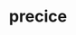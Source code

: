 ---
title: "precice"
layout: cache
categories: [package, develop]
meta: {"versions": ["2.5.0"], "compilers": ["gcc@=11.1.0", "oneapi@=2023.0.0", "oneapi@=2023.1.0"], "oss": ["ubuntu20.04"], "platforms": ["linux"], "targets": ["x86_64", "x86_64_v3"], "stacks": ["e4s", "e4s-oneapi"], "num_specs": 27, "num_specs_by_stack": {"e4s-oneapi": 14, "e4s": 13}}
spec_details: [{"hash": "hfogwe6qvf2l7qtdu6etfacjk5wdsbws", "compiler": "oneapi@=2023.0.0", "versions": ["2.5.0"], "os": "ubuntu20.04", "platform": "linux", "target": "x86_64", "variants": ["build_system=cmake", "build_type=RelWithDebInfo", "generator=make", "~ipo", "+mpi", "+petsc", "~python", "+shared"], "stacks": ["e4s-oneapi"], "size": "-", "tarball": "https://binaries.spack.io/develop/build_cache/linux-ubuntu20.04-x86_64/oneapi-2023.0.0/precice-2.5.0/linux-ubuntu20.04-x86_64-oneapi-2023.0.0-precice-2.5.0-hfogwe6qvf2l7qtdu6etfacjk5wdsbws.spack"}, {"hash": "n4ri6pya6pg36arlpt574vgksezhlbqa", "compiler": "oneapi@=2023.0.0", "versions": ["2.5.0"], "os": "ubuntu20.04", "platform": "linux", "target": "x86_64", "variants": ["build_system=cmake", "build_type=Release", "generator=make", "~ipo", "+mpi", "+petsc", "~python", "+shared"], "stacks": ["e4s-oneapi"], "size": "-", "tarball": "https://binaries.spack.io/develop/build_cache/linux-ubuntu20.04-x86_64/oneapi-2023.0.0/precice-2.5.0/linux-ubuntu20.04-x86_64-oneapi-2023.0.0-precice-2.5.0-n4ri6pya6pg36arlpt574vgksezhlbqa.spack"}, {"hash": "zdpgjg47tyzoabdxfmzwns5p337pqru7", "compiler": "oneapi@=2023.0.0", "versions": ["2.5.0"], "os": "ubuntu20.04", "platform": "linux", "target": "x86_64", "variants": ["build_system=cmake", "build_type=RelWithDebInfo", "generator=make", "~ipo", "+mpi", "+petsc", "~python", "+shared"], "stacks": ["e4s-oneapi"], "size": "-", "tarball": "https://binaries.spack.io/develop/build_cache/linux-ubuntu20.04-x86_64/oneapi-2023.0.0/precice-2.5.0/linux-ubuntu20.04-x86_64-oneapi-2023.0.0-precice-2.5.0-zdpgjg47tyzoabdxfmzwns5p337pqru7.spack"}, {"hash": "447hir2pk24mfcybiq5bab42vlkoaj2q", "compiler": "oneapi@=2023.0.0", "versions": ["2.5.0"], "os": "ubuntu20.04", "platform": "linux", "target": "x86_64", "variants": ["build_system=cmake", "build_type=Release", "generator=make", "~ipo", "+mpi", "+petsc", "~python", "+shared"], "stacks": ["e4s-oneapi"], "size": "-", "tarball": "https://binaries.spack.io/develop/build_cache/linux-ubuntu20.04-x86_64/oneapi-2023.0.0/precice-2.5.0/linux-ubuntu20.04-x86_64-oneapi-2023.0.0-precice-2.5.0-447hir2pk24mfcybiq5bab42vlkoaj2q.spack"}, {"hash": "juk3swiizsn5xanf7nyliyy6zwvn5flp", "compiler": "oneapi@=2023.0.0", "versions": ["2.5.0"], "os": "ubuntu20.04", "platform": "linux", "target": "x86_64", "variants": ["build_system=cmake", "build_type=Release", "generator=make", "~ipo", "+mpi", "+petsc", "~python", "+shared"], "stacks": ["e4s-oneapi"], "size": "-", "tarball": "https://binaries.spack.io/develop/build_cache/linux-ubuntu20.04-x86_64/oneapi-2023.0.0/precice-2.5.0/linux-ubuntu20.04-x86_64-oneapi-2023.0.0-precice-2.5.0-juk3swiizsn5xanf7nyliyy6zwvn5flp.spack"}, {"hash": "g7h5nv2nclybsfj62bbwrx43laae27me", "compiler": "oneapi@=2023.0.0", "versions": ["2.5.0"], "os": "ubuntu20.04", "platform": "linux", "target": "x86_64", "variants": ["build_system=cmake", "build_type=RelWithDebInfo", "generator=make", "~ipo", "+mpi", "+petsc", "~python", "+shared"], "stacks": ["e4s-oneapi"], "size": "-", "tarball": "https://binaries.spack.io/develop/build_cache/linux-ubuntu20.04-x86_64/oneapi-2023.0.0/precice-2.5.0/linux-ubuntu20.04-x86_64-oneapi-2023.0.0-precice-2.5.0-g7h5nv2nclybsfj62bbwrx43laae27me.spack"}, {"hash": "kmbfk4i3f6t3ksx73uihn376lhfyxjjk", "compiler": "oneapi@=2023.0.0", "versions": ["2.5.0"], "os": "ubuntu20.04", "platform": "linux", "target": "x86_64", "variants": ["build_system=cmake", "build_type=RelWithDebInfo", "generator=make", "~ipo", "+mpi", "+petsc", "~python", "+shared"], "stacks": ["e4s-oneapi"], "size": "-", "tarball": "https://binaries.spack.io/develop/build_cache/linux-ubuntu20.04-x86_64/oneapi-2023.0.0/precice-2.5.0/linux-ubuntu20.04-x86_64-oneapi-2023.0.0-precice-2.5.0-kmbfk4i3f6t3ksx73uihn376lhfyxjjk.spack"}, {"hash": "wxoluur62zobx7qojdfnzv6a7lbhjgqq", "compiler": "oneapi@=2023.1.0", "versions": ["2.5.0"], "os": "ubuntu20.04", "platform": "linux", "target": "x86_64", "variants": ["build_system=cmake", "build_type=Release", "generator=make", "~ipo", "+mpi", "+petsc", "~python", "+shared"], "stacks": ["e4s-oneapi"], "size": "-", "tarball": "https://binaries.spack.io/develop/build_cache/linux-ubuntu20.04-x86_64/oneapi-2023.1.0/precice-2.5.0/linux-ubuntu20.04-x86_64-oneapi-2023.1.0-precice-2.5.0-wxoluur62zobx7qojdfnzv6a7lbhjgqq.spack"}, {"hash": "hcwq6wrj7xxowrqsg6cuz55gtmlfebhn", "compiler": "oneapi@=2023.1.0", "versions": ["2.5.0"], "os": "ubuntu20.04", "platform": "linux", "target": "x86_64", "variants": ["build_system=cmake", "build_type=Release", "generator=make", "~ipo", "+mpi", "+petsc", "~python", "+shared"], "stacks": ["e4s-oneapi"], "size": "-", "tarball": "https://binaries.spack.io/develop/build_cache/linux-ubuntu20.04-x86_64/oneapi-2023.1.0/precice-2.5.0/linux-ubuntu20.04-x86_64-oneapi-2023.1.0-precice-2.5.0-hcwq6wrj7xxowrqsg6cuz55gtmlfebhn.spack"}, {"hash": "d4wgytdefy3dg6jic5ohcbbk4z7ucha3", "compiler": "oneapi@=2023.1.0", "versions": ["2.5.0"], "os": "ubuntu20.04", "platform": "linux", "target": "x86_64", "variants": ["build_system=cmake", "build_type=Release", "generator=make", "~ipo", "+mpi", "+petsc", "~python", "+shared"], "stacks": ["e4s-oneapi"], "size": "-", "tarball": "https://binaries.spack.io/develop/build_cache/linux-ubuntu20.04-x86_64/oneapi-2023.1.0/precice-2.5.0/linux-ubuntu20.04-x86_64-oneapi-2023.1.0-precice-2.5.0-d4wgytdefy3dg6jic5ohcbbk4z7ucha3.spack"}, {"hash": "jaqgglt37lkyrhuyg7quvaecvtq5spui", "compiler": "oneapi@=2023.1.0", "versions": ["2.5.0"], "os": "ubuntu20.04", "platform": "linux", "target": "x86_64", "variants": ["build_system=cmake", "build_type=Release", "generator=make", "~ipo", "+mpi", "+petsc", "~python", "+shared"], "stacks": ["e4s-oneapi"], "size": "-", "tarball": "https://binaries.spack.io/develop/build_cache/linux-ubuntu20.04-x86_64/oneapi-2023.1.0/precice-2.5.0/linux-ubuntu20.04-x86_64-oneapi-2023.1.0-precice-2.5.0-jaqgglt37lkyrhuyg7quvaecvtq5spui.spack"}, {"hash": "5opdreizycfqn63i6tqxzuycyafqadkm", "compiler": "oneapi@=2023.1.0", "versions": ["2.5.0"], "os": "ubuntu20.04", "platform": "linux", "target": "x86_64", "variants": ["build_system=cmake", "build_type=Release", "generator=make", "~ipo", "+mpi", "+petsc", "~python", "+shared"], "stacks": ["e4s-oneapi"], "size": "-", "tarball": "https://binaries.spack.io/develop/build_cache/linux-ubuntu20.04-x86_64/oneapi-2023.1.0/precice-2.5.0/linux-ubuntu20.04-x86_64-oneapi-2023.1.0-precice-2.5.0-5opdreizycfqn63i6tqxzuycyafqadkm.spack"}, {"hash": "ny3sejethjlars7curm75yrrlzqfks3v", "compiler": "oneapi@=2023.1.0", "versions": ["2.5.0"], "os": "ubuntu20.04", "platform": "linux", "target": "x86_64", "variants": ["build_system=cmake", "build_type=Release", "generator=make", "~ipo", "+mpi", "+petsc", "~python", "+shared"], "stacks": ["e4s-oneapi"], "size": "-", "tarball": "https://binaries.spack.io/develop/build_cache/linux-ubuntu20.04-x86_64/oneapi-2023.1.0/precice-2.5.0/linux-ubuntu20.04-x86_64-oneapi-2023.1.0-precice-2.5.0-ny3sejethjlars7curm75yrrlzqfks3v.spack"}, {"hash": "oqfvonxprvojizj7m24cp5decnyqampx", "compiler": "oneapi@=2023.1.0", "versions": ["2.5.0"], "os": "ubuntu20.04", "platform": "linux", "target": "x86_64", "variants": ["build_system=cmake", "build_type=Release", "generator=make", "~ipo", "+mpi", "+petsc", "~python", "+shared"], "stacks": ["e4s-oneapi"], "size": "-", "tarball": "https://binaries.spack.io/develop/build_cache/linux-ubuntu20.04-x86_64/oneapi-2023.1.0/precice-2.5.0/linux-ubuntu20.04-x86_64-oneapi-2023.1.0-precice-2.5.0-oqfvonxprvojizj7m24cp5decnyqampx.spack"}, {"hash": "ctpr3cdhc5xthd2xt2dpehmutx573pv7", "compiler": "gcc@=11.1.0", "versions": ["2.5.0"], "os": "ubuntu20.04", "platform": "linux", "target": "x86_64_v3", "variants": ["build_system=cmake", "build_type=Release", "generator=make", "~ipo", "+mpi", "+petsc", "~python", "+shared"], "stacks": ["e4s"], "size": "-", "tarball": "https://binaries.spack.io/develop/build_cache/linux-ubuntu20.04-x86_64_v3/gcc-11.1.0/precice-2.5.0/linux-ubuntu20.04-x86_64_v3-gcc-11.1.0-precice-2.5.0-ctpr3cdhc5xthd2xt2dpehmutx573pv7.spack"}, {"hash": "5g77gjb4lfrjco3xiacjqz43b2d7nlbd", "compiler": "gcc@=11.1.0", "versions": ["2.5.0"], "os": "ubuntu20.04", "platform": "linux", "target": "x86_64_v3", "variants": ["build_system=cmake", "build_type=Release", "generator=make", "~ipo", "+mpi", "+petsc", "~python", "+shared"], "stacks": ["e4s"], "size": "-", "tarball": "https://binaries.spack.io/develop/build_cache/linux-ubuntu20.04-x86_64_v3/gcc-11.1.0/precice-2.5.0/linux-ubuntu20.04-x86_64_v3-gcc-11.1.0-precice-2.5.0-5g77gjb4lfrjco3xiacjqz43b2d7nlbd.spack"}, {"hash": "vk7pavahk5fb3d77yvp3jiaxyrnct4jk", "compiler": "gcc@=11.1.0", "versions": ["2.5.0"], "os": "ubuntu20.04", "platform": "linux", "target": "x86_64_v3", "variants": ["build_system=cmake", "build_type=Release", "generator=make", "~ipo", "+mpi", "+petsc", "~python", "+shared"], "stacks": ["e4s"], "size": "-", "tarball": "https://binaries.spack.io/develop/build_cache/linux-ubuntu20.04-x86_64_v3/gcc-11.1.0/precice-2.5.0/linux-ubuntu20.04-x86_64_v3-gcc-11.1.0-precice-2.5.0-vk7pavahk5fb3d77yvp3jiaxyrnct4jk.spack"}, {"hash": "c5665yhszvtndl7vro72aa3ehwcsjy5j", "compiler": "gcc@=11.1.0", "versions": ["2.5.0"], "os": "ubuntu20.04", "platform": "linux", "target": "x86_64_v3", "variants": ["build_system=cmake", "build_type=Release", "generator=make", "~ipo", "+mpi", "+petsc", "~python", "+shared"], "stacks": ["e4s"], "size": "-", "tarball": "https://binaries.spack.io/develop/build_cache/linux-ubuntu20.04-x86_64_v3/gcc-11.1.0/precice-2.5.0/linux-ubuntu20.04-x86_64_v3-gcc-11.1.0-precice-2.5.0-c5665yhszvtndl7vro72aa3ehwcsjy5j.spack"}, {"hash": "nk7ib4c5ok4qsd3vthuvoiunr3dhqyct", "compiler": "gcc@=11.1.0", "versions": ["2.5.0"], "os": "ubuntu20.04", "platform": "linux", "target": "x86_64_v3", "variants": ["build_system=cmake", "build_type=Release", "generator=make", "~ipo", "+mpi", "+petsc", "~python", "+shared"], "stacks": ["e4s"], "size": "-", "tarball": "https://binaries.spack.io/develop/build_cache/linux-ubuntu20.04-x86_64_v3/gcc-11.1.0/precice-2.5.0/linux-ubuntu20.04-x86_64_v3-gcc-11.1.0-precice-2.5.0-nk7ib4c5ok4qsd3vthuvoiunr3dhqyct.spack"}, {"hash": "4udi6ywd2pf7ut6yqds5vixqmp5tnkrw", "compiler": "gcc@=11.1.0", "versions": ["2.5.0"], "os": "ubuntu20.04", "platform": "linux", "target": "x86_64_v3", "variants": ["build_system=cmake", "build_type=Release", "generator=make", "~ipo", "+mpi", "+petsc", "~python", "+shared"], "stacks": ["e4s"], "size": "-", "tarball": "https://binaries.spack.io/develop/build_cache/linux-ubuntu20.04-x86_64_v3/gcc-11.1.0/precice-2.5.0/linux-ubuntu20.04-x86_64_v3-gcc-11.1.0-precice-2.5.0-4udi6ywd2pf7ut6yqds5vixqmp5tnkrw.spack"}, {"hash": "a5rndzznb6gfhauqpm2wk26cwa3a5rlm", "compiler": "gcc@=11.1.0", "versions": ["2.5.0"], "os": "ubuntu20.04", "platform": "linux", "target": "x86_64_v3", "variants": ["build_system=cmake", "build_type=RelWithDebInfo", "generator=make", "~ipo", "+mpi", "+petsc", "~python", "+shared"], "stacks": ["e4s"], "size": "-", "tarball": "https://binaries.spack.io/develop/build_cache/linux-ubuntu20.04-x86_64_v3/gcc-11.1.0/precice-2.5.0/linux-ubuntu20.04-x86_64_v3-gcc-11.1.0-precice-2.5.0-a5rndzznb6gfhauqpm2wk26cwa3a5rlm.spack"}, {"hash": "4xjtna6kkrnqjoolf5tust33woc22w22", "compiler": "gcc@=11.1.0", "versions": ["2.5.0"], "os": "ubuntu20.04", "platform": "linux", "target": "x86_64_v3", "variants": ["build_system=cmake", "build_type=RelWithDebInfo", "generator=make", "~ipo", "+mpi", "+petsc", "~python", "+shared"], "stacks": ["e4s"], "size": "-", "tarball": "https://binaries.spack.io/develop/build_cache/linux-ubuntu20.04-x86_64_v3/gcc-11.1.0/precice-2.5.0/linux-ubuntu20.04-x86_64_v3-gcc-11.1.0-precice-2.5.0-4xjtna6kkrnqjoolf5tust33woc22w22.spack"}, {"hash": "bsbp535d4rrd4twnxl2wsg4gtsnz4epl", "compiler": "gcc@=11.1.0", "versions": ["2.5.0"], "os": "ubuntu20.04", "platform": "linux", "target": "x86_64_v3", "variants": ["build_system=cmake", "build_type=Release", "generator=make", "~ipo", "+mpi", "+petsc", "~python", "+shared"], "stacks": ["e4s"], "size": "-", "tarball": "https://binaries.spack.io/develop/build_cache/linux-ubuntu20.04-x86_64_v3/gcc-11.1.0/precice-2.5.0/linux-ubuntu20.04-x86_64_v3-gcc-11.1.0-precice-2.5.0-bsbp535d4rrd4twnxl2wsg4gtsnz4epl.spack"}, {"hash": "36tec6ndignhcq5ijefyn4zqregn4ahl", "compiler": "gcc@=11.1.0", "versions": ["2.5.0"], "os": "ubuntu20.04", "platform": "linux", "target": "x86_64_v3", "variants": ["build_system=cmake", "build_type=RelWithDebInfo", "generator=make", "~ipo", "+mpi", "+petsc", "~python", "+shared"], "stacks": ["e4s"], "size": "-", "tarball": "https://binaries.spack.io/develop/build_cache/linux-ubuntu20.04-x86_64_v3/gcc-11.1.0/precice-2.5.0/linux-ubuntu20.04-x86_64_v3-gcc-11.1.0-precice-2.5.0-36tec6ndignhcq5ijefyn4zqregn4ahl.spack"}, {"hash": "wfp4qjy35e6jnpip74423ojnwkszk5ay", "compiler": "gcc@=11.1.0", "versions": ["2.5.0"], "os": "ubuntu20.04", "platform": "linux", "target": "x86_64_v3", "variants": ["build_system=cmake", "build_type=Release", "generator=make", "~ipo", "+mpi", "+petsc", "~python", "+shared"], "stacks": ["e4s"], "size": "-", "tarball": "https://binaries.spack.io/develop/build_cache/linux-ubuntu20.04-x86_64_v3/gcc-11.1.0/precice-2.5.0/linux-ubuntu20.04-x86_64_v3-gcc-11.1.0-precice-2.5.0-wfp4qjy35e6jnpip74423ojnwkszk5ay.spack"}, {"hash": "ytaasqzibad2r7n46wwsr5gs5i5vocfn", "compiler": "gcc@=11.1.0", "versions": ["2.5.0"], "os": "ubuntu20.04", "platform": "linux", "target": "x86_64_v3", "variants": ["build_system=cmake", "build_type=Release", "generator=make", "~ipo", "+mpi", "+petsc", "~python", "+shared"], "stacks": ["e4s"], "size": "-", "tarball": "https://binaries.spack.io/develop/build_cache/linux-ubuntu20.04-x86_64_v3/gcc-11.1.0/precice-2.5.0/linux-ubuntu20.04-x86_64_v3-gcc-11.1.0-precice-2.5.0-ytaasqzibad2r7n46wwsr5gs5i5vocfn.spack"}, {"hash": "zftknnitq6zabri54d2b6f6trqpzlc6i", "compiler": "gcc@=11.1.0", "versions": ["2.5.0"], "os": "ubuntu20.04", "platform": "linux", "target": "x86_64_v3", "variants": ["build_system=cmake", "build_type=RelWithDebInfo", "generator=make", "~ipo", "+mpi", "+petsc", "~python", "+shared"], "stacks": ["e4s"], "size": "-", "tarball": "https://binaries.spack.io/develop/build_cache/linux-ubuntu20.04-x86_64_v3/gcc-11.1.0/precice-2.5.0/linux-ubuntu20.04-x86_64_v3-gcc-11.1.0-precice-2.5.0-zftknnitq6zabri54d2b6f6trqpzlc6i.spack"}]
---